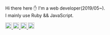 Hi there here ✋
I'm a web developer(2019/05~).  
I mainly use Ruby && JavaScript.  

<p align="left">

  <a href="https://zenn.dev/dev63">
    <img height="20" src="https://zenn.badge.nikaera.com/s/dev63/articles" />
  </a>

   <a href="http://qiita.com/dev63">
    <img height="20" src="https://qiita-badge.apiapi.app/s/dev63/posts.svg" />
  </a>
  
  <a href="https://www.juns-app.com">
    <img height="20" src="https://user-images.githubusercontent.com/47178202/179405647-9fbbff10-4e8d-47e1-b434-013d6aeae7eb.png" />
  </a>
  
  <a href="https://dev63.hatenablog.com/">
    <img height="20" src="https://user-images.githubusercontent.com/47178202/179405643-5572b541-f597-4238-af7f-21954e0f9a89.png" />
  </a>

</p>
